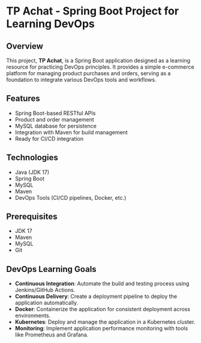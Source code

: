 # TP Achat - Spring Boot Project for Learning DevOps

## Overview

This project, **TP Achat**, is a Spring Boot application designed as a learning resource for practicing DevOps principles. It provides a simple e-commerce platform for managing product purchases and orders, serving as a foundation to integrate various DevOps tools and workflows.

## Features

- Spring Boot-based RESTful APIs
- Product and order management
- MySQL database for persistence
- Integration with Maven for build management
- Ready for CI/CD integration

## Technologies

- Java (JDK 17)
- Spring Boot
- MySQL
- Maven
- DevOps Tools (CI/CD pipelines, Docker, etc.)

## Prerequisites

- JDK 17
- Maven
- MySQL
- Git

 ## DevOps Learning Goals

- **Continuous Integration**: Automate the build and testing process using Jenkins/GitHub Actions.
- **Continuous Delivery**: Create a deployment pipeline to deploy the application automatically.
- **Docker**: Containerize the application for consistent deployment across environments.
- **Kubernetes**: Deploy and manage the application in a Kubernetes cluster.
- **Monitoring**: Implement application performance monitoring with tools like Prometheus and Grafana.

